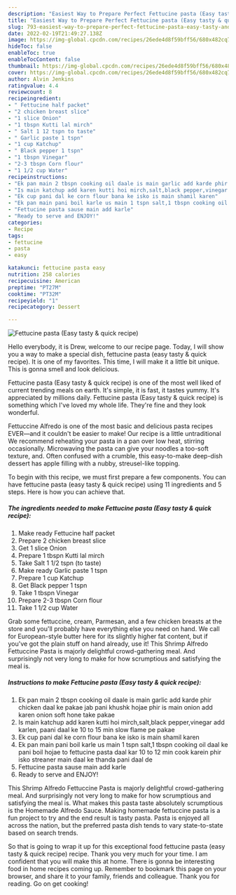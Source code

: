 ```yaml
---
description: "Easiest Way to Prepare Perfect Fettucine pasta (Easy tasty & quick recipe)"
title: "Easiest Way to Prepare Perfect Fettucine pasta (Easy tasty & quick recipe)"
slug: 793-easiest-way-to-prepare-perfect-fettucine-pasta-easy-tasty-and-amp-quick-recipe
date: 2022-02-19T21:49:27.138Z
image: https://img-global.cpcdn.com/recipes/26ede4d8f59bff56/680x482cq70/fettucine-pasta-easy-tasty-quick-recipe-recipe-main-photo.jpg
hideToc: false
enableToc: true
enableTocContent: false
thumbnail: https://img-global.cpcdn.com/recipes/26ede4d8f59bff56/680x482cq70/fettucine-pasta-easy-tasty-quick-recipe-recipe-main-photo.jpg
cover: https://img-global.cpcdn.com/recipes/26ede4d8f59bff56/680x482cq70/fettucine-pasta-easy-tasty-quick-recipe-recipe-main-photo.jpg
author: Alvin Jenkins
ratingvalue: 4.4
reviewcount: 8
recipeingredient:
- " Fettucine half packet"
- "2 chicken breast slice"
- "1 slice Onion"
- "1 tbspn Kutti lal mirch"
- " Salt 1 12 tspn to taste"
- " Garlic paste 1 tspn"
- "1 cup Katchup"
- " Black pepper 1 tspn"
- "1 tbspn Vinegar"
- "2-3 tbspn Corn flour"
- "1 1/2 cup Water"
recipeinstructions:
- "Ek pan main 2 tbspn cooking oil daale is main garlic add karde phir chicken daal ke pakae jab pani khushk hojae phir is main onion add karen onion soft hone take pakae"
- "Is main katchup add karen kutti hoi mirch,salt,black pepper,vinegar add karlen, paani daal ke 10 to 15 min slow flame pe pakae"
- "Ek cup pani dal ke corn flour bana ke isko is main shamil karen"
- "Ek pan main pani boil karle us main 1 tspn salt,1 tbspn cooking oil daal ke pani boil hojae to fettucine pasta daal kar 10 to 12 min cook karein phir isko streaner main daal ke thanda pani daal de"
- "Fettucine pasta sause main add karle"
- "Ready to serve and ENJOY!"
categories:
- Recipe
tags:
- fettucine
- pasta
- easy

katakunci: fettucine pasta easy 
nutrition: 258 calories
recipecuisine: American
preptime: "PT27M"
cooktime: "PT32M"
recipeyield: "1"
recipecategory: Dessert

---
```



![Fettucine pasta (Easy tasty & quick recipe)](https://img-global.cpcdn.com/recipes/26ede4d8f59bff56/680x482cq70/fettucine-pasta-easy-tasty-quick-recipe-recipe-main-photo.jpg)

Hello everybody, it is Drew, welcome to our recipe page. Today, I will show you a way to make a special dish, fettucine pasta (easy tasty & quick recipe). It is one of my favorites. This time, I will make it a little bit unique. This is gonna smell and look delicious.

Fettucine pasta (Easy tasty & quick recipe) is one of the most well liked of current trending meals on earth. It's simple, it is fast, it tastes yummy. It's appreciated by millions daily. Fettucine pasta (Easy tasty & quick recipe) is something which I've loved my whole life. They're fine and they look wonderful.

Fettuccine Alfredo is one of the most basic and delicious pasta recipes EVER—and it couldn&#39;t be easier to make! Our recipe is a little untraditional We recommend reheating your pasta in a pan over low heat, stirring occasionally. Microwaving the pasta can give your noodles a too-soft texture, and. Often confused with a crumble, this easy-to-make deep-dish dessert has apple filling with a nubby, streusel-like topping.


To begin with this recipe, we must first prepare a few components. You can have fettucine pasta (easy tasty & quick recipe) using 11 ingredients and 5 steps. Here is how you can achieve that.

<!--inarticleads1-->

##### The ingredients needed to make Fettucine pasta (Easy tasty & quick recipe):

1. Make ready  Fettucine half packet
1. Prepare 2 chicken breast slice
1. Get 1 slice Onion
1. Prepare 1 tbspn Kutti lal mirch
1. Take  Salt 1 1/2 tspn (to taste)
1. Make ready  Garlic paste 1 tspn
1. Prepare 1 cup Katchup
1. Get  Black pepper 1 tspn
1. Take 1 tbspn Vinegar
1. Prepare 2-3 tbspn Corn flour
1. Take 1 1/2 cup Water


Grab some fettuccine, cream, Parmesan, and a few chicken breasts at the store and you&#39;ll probably have everything else you need on hand. We call for European-style butter here for its slightly higher fat content, but if you&#39;ve got the plain stuff on hand already, use it! This Shrimp Alfredo Fettuccine Pasta is majorly delightful crowd-gathering meal. And surprisingly not very long to make for how scrumptious and satisfying the meal is. 

<!--inarticleads2-->

##### Instructions to make Fettucine pasta (Easy tasty & quick recipe):

1. Ek pan main 2 tbspn cooking oil daale is main garlic add karde phir chicken daal ke pakae jab pani khushk hojae phir is main onion add karen onion soft hone take pakae
1. Is main katchup add karen kutti hoi mirch,salt,black pepper,vinegar add karlen, paani daal ke 10 to 15 min slow flame pe pakae
1. Ek cup pani dal ke corn flour bana ke isko is main shamil karen
1. Ek pan main pani boil karle us main 1 tspn salt,1 tbspn cooking oil daal ke pani boil hojae to fettucine pasta daal kar 10 to 12 min cook karein phir isko streaner main daal ke thanda pani daal de
1. Fettucine pasta sause main add karle
1. Ready to serve and ENJOY!

This Shrimp Alfredo Fettuccine Pasta is majorly delightful crowd-gathering meal. And surprisingly not very long to make for how scrumptious and satisfying the meal is. What makes this pasta taste absolutely scrumptious is the Homemade Alfredo Sauce. Making homemade fettuccine pasta is a fun project to try and the end result is tasty pasta. Pasta is enjoyed all across the nation, but the preferred pasta dish tends to vary state-to-state based on search trends. 

So that is going to wrap it up for this exceptional food fettucine pasta (easy tasty & quick recipe) recipe. Thank you very much for your time. I am confident that you will make this at home. There is gonna be interesting food in home recipes coming up. Remember to bookmark this page on your browser, and share it to your family, friends and colleague. Thank you for reading. Go on get cooking!
